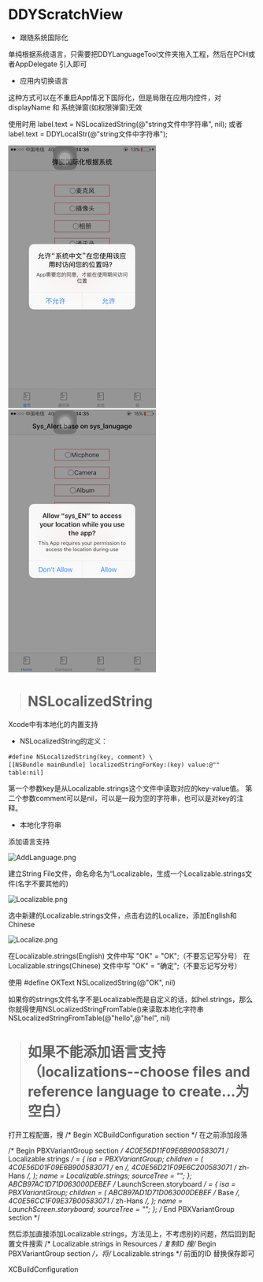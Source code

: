# DDYScratchView

* 跟随系统国际化

单纯根据系统语言，只需要把DDYLanguageTool文件夹拖入工程，然后在PCH或者AppDelegate 引入即可

* 应用内切换语言

这种方式可以在不重启App情况下国际化，但是局限在应用内控件，对displayName 和 系统弹窗(如权限弹窗)无效

使用时用 label.text = NSLocalizedString(@"string文件中字符串", nil);
或者 label.text = DDYLocalStr(@"string文件中字符串");


![DDYLanguageToolCN.png](https://github.com/starainDou/DDYDemoImage/blob/master/DDYLanguageToolCN.png)  ![DDYLanguageToolEN.png](https://github.com/starainDou/DDYDemoImage/blob/master/DDYLanguageToolEN.png)
  


> # NSLocalizedString

Xcode中有本地化的内置支持

* NSLocalizedString的定义：

```
#define NSLocalizedString(key, comment) \
[[NSBundle mainBundle] localizedStringForKey:(key) value:@"" table:nil]
```
第一个参数key是从Localizable.strings这个文件中读取对应的key-value值。
第二个参数comment可以是nil，可以是一段为空的字符串，也可以是对key的注释。


* 本地化字符串 

添加语言支持

![AddLanguage.png](http://upload-images.jianshu.io/upload_images/1465510-df8357aea2b0ec6f.png?imageMogr2/auto-orient/strip%7CimageView2/2/w/1240)

建立String File文件，命名命名为“Localizable，生成一个Localizable.strings文件(名字不要其他的) 

![Localizable.png](http://upload-images.jianshu.io/upload_images/1465510-451ef24a5833160c.png?imageMogr2/auto-orient/strip%7CimageView2/2/w/1240)

选中新建的Localizable.strings文件，点击右边的Localize，添加English和Chinese

![Localize.png](http://upload-images.jianshu.io/upload_images/1465510-0421e964609dedb8.png?imageMogr2/auto-orient/strip%7CimageView2/2/w/1240)

在Localizable.strings(English)  文件中写 "OK" = "OK";（不要忘记写分号） 
在Localizable.strings(Chinese) 文件中写 "OK" = "确定";（不要忘记写分号）

使用 
#define OKText NSLocalizedString(@"OK", nil)


如果你的strings文件名字不是Localizable而是自定义的话，如hel.strings，那么你就得使用NSLocalizedStringFromTable()来读取本地化字符串 NSLocalizedStringFromTable(@"hello",@"hel", nil)

> # 如果不能添加语言支持（localizations--choose files and reference language to create...为空白）

打开工程配置，搜 /* Begin XCBuildConfiguration section */
在之前添加段落

/* Begin PBXVariantGroup section */
		4C0E56D11F09E6B900583071 /* Localizable.strings */ = {
			isa = PBXVariantGroup;
			children = (
				4C0E56D01F09E6B900583071 /* en */,
				4C0E56D21F09E6C200583071 /* zh-Hans */,
			);
			name = Localizable.strings;
			sourceTree = "<group>";
		};
		ABCB97AC1D71D063000DEBEF /* LaunchScreen.storyboard */ = {
			isa = PBXVariantGroup;
			children = (
				ABCB97AD1D71D063000DEBEF /* Base */,
				4C0E56CC1F09E37B00583071 /* zh-Hans */,
			);
			name = LaunchScreen.storyboard;
			sourceTree = "<group>";
		};
/* End PBXVariantGroup section */

然后添加直接添加Localizable.strings，方法见上，不考虑别的问题，然后回到配置文件搜索
/* Localizable.strings in Resources */
复制ID
搜/* Begin PBXVariantGroup section */，将/* Localizable.strings */ 前面的ID 替换保存即可

XCBuildConfiguration


